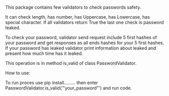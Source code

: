 This package contains few validators to check passwords safety.

It can check length, has number, has Uppercase, has Lowercase, has special character.
If all validators return True the last one check is password leaked.

To check your password, validator send request include 5 first hashes of your password and
get responses as all ends hashes for your 5 first hashes.
If your password has leaked validator print information about leaked and present how much time
has it leaked.



This operation is in method is_valid of class PasswordValidator.


How to use:

To run proces use pip install.........
then enter PasswordValidator.is_valid('"your_password"') and run code.

